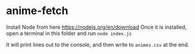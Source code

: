 # anime-fetch

Install Node from here https://nodejs.org/en/download
Once it is installed, open a terminal in this folder and run `node index.js`

It will print lines out to the console, and then write to `animes.csv` at the end.
